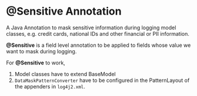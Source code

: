 # @Sensitive Annotation
A Java Annotation to mask sensitive information during logging model classes, e.g. credit cards, national IDs and other financial or PII information.

**@Sensitive** is a field level annotation to be applied to fields whose value we want to mask during logging.

For **@Sensitive** to work,
1. Model classes have to extend BaseModel
2. `DataMaskPatternConverter` have to be configured in the PatternLayout of the appenders in `log4j2.xml`.